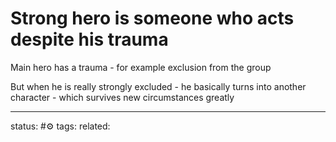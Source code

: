 # Strong hero is someone who acts despite his trauma

Main hero has a trauma - for example exclusion from the group

But when he is really strongly excluded - he basically turns into another character - which survives new circumstances greatly

---
status: #⚙️ 
tags: 
related: 
